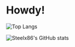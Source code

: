 # Howdy!

![Top Langs](https://github-readme-stats.vercel.app/api/top-langs/?username=Steelx86&layout=compact&theme=cobalt)

![Steelx86's GitHub stats](https://github-readme-stats-git-masterorgs-github-readme-stats-team.vercel.app/api?username=Steelx86&include_orgs=true&count_private=true&include_all_commits=true&show_icons=true&theme=cobalt)
